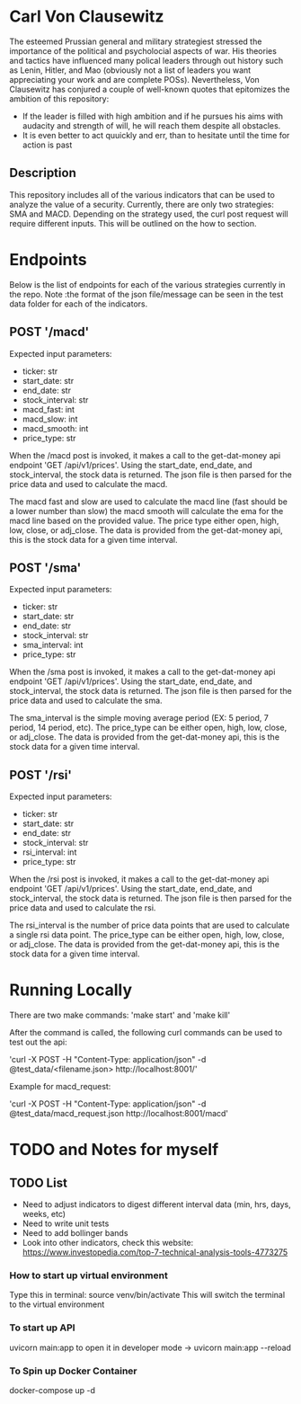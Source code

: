 # Carl Von Clausewitz
The esteemed Prussian general and military strategiest stressed the importance of the political and psycholocial aspects of war. His theories and tactics have influenced many polical leaders through out history such as Lenin, Hitler, and Mao (obviously not a list of leaders you want appreciating your work and are complete POSs). Nevertheless, Von Clausewitz has conjured a couple of well-known quotes that epitomizes the ambition of this repository:
  - If the leader is filled with high ambition and if he pursues his aims with audacity and strength of will, he will reach them despite all obstacles.
  - It is even better to act quuickly and err, than to hesitate until the time for action is past


## Description
This repository includes all of the various indicators that can be used to analyze the value of a security. Currently, there are only two strategies: SMA and MACD. Depending on the strategy used, the curl post request will require different inputs. This will be outlined on the how to section. 


# Endpoints

Below is the list of endpoints for each of the various strategies currently in the repo. Note :the format of the json file/message can be seen in the test data folder for each of the indicators. 

## POST '/macd'

Expected input parameters:
  - ticker: str
  - start_date: str
  - end_date: str
  - stock_interval: str
  - macd_fast: int
  - macd_slow: int
  - macd_smooth: int
  - price_type: str


When the /macd post is invoked, it makes a call to the get-dat-money api endpoint 'GET /api/v1/prices'. Using the start_date, end_date, and stock_interval, the stock data is returned. The json file is then parsed for the price data and used to calculate the macd.

The macd fast and slow are used to calculate the macd line (fast should be a lower number than slow) the macd smooth will calculate the ema for the macd line based on the provided value. The price type either open, high, low, close, or adj_close. The data is provided from the get-dat-money api, this is the stock data for a given time interval.


## POST '/sma'

Expected input parameters:
  - ticker: str
  - start_date: str
  - end_date: str
  - stock_interval: str
  - sma_interval: int
  - price_type: str

When the /sma post is invoked, it makes a call to the get-dat-money api endpoint 'GET /api/v1/prices'. Using the start_date, end_date, and stock_interval, the stock data is returned. The json file is then parsed for the price data and used to calculate the sma.

The sma_interval is the simple moving average period (EX: 5 period, 7 period, 14 period, etc). The price_type can be either open, high, low, close, or adj_close. The data is provided from the get-dat-money api, this is the stock data for a given time interval.

## POST '/rsi'

Expected input parameters:
  - ticker: str
  - start_date: str
  - end_date: str
  - stock_interval: str
  - rsi_interval: int
  - price_type: str

When the /rsi post is invoked, it makes a call to the get-dat-money api endpoint 'GET /api/v1/prices'. Using the start_date, end_date, and stock_interval, the stock data is returned. The json file is then parsed for the price data and used to calculate the rsi.

The rsi_interval is the number of price data points that are used to calculate a single rsi data point. The price_type can be either open, high, low, close, or adj_close. The data is provided from the get-dat-money api, this is the stock data for a given time interval.


# Running Locally

There are two make commands: 'make start' and 'make kill'

After the command is called, the following curl commands can be used to test out the api:

'curl -X POST -H "Content-Type: application/json" -d @test_data/<filename.json> http://localhost:8001/<endpoint>'

Example for macd_request:

'curl -X POST -H "Content-Type: application/json" -d @test_data/macd_request.json http://localhost:8001/macd'



# TODO and Notes for myself

## TODO List
  - Need to adjust indicators to digest different interval data (min, hrs, days, weeks, etc)
  - Need to write unit tests
  - Need to add bollinger bands
  - Look into other indicators, check this website: https://www.investopedia.com/top-7-technical-analysis-tools-4773275

### How to start up virtual environment
Type this in terminal: source venv/bin/activate
This will switch the terminal to the virtual environment

### To start up API
uvicorn main:app
to open it in developer mode -> uvicorn main:app --reload

### To Spin up Docker Container
docker-compose up -d



